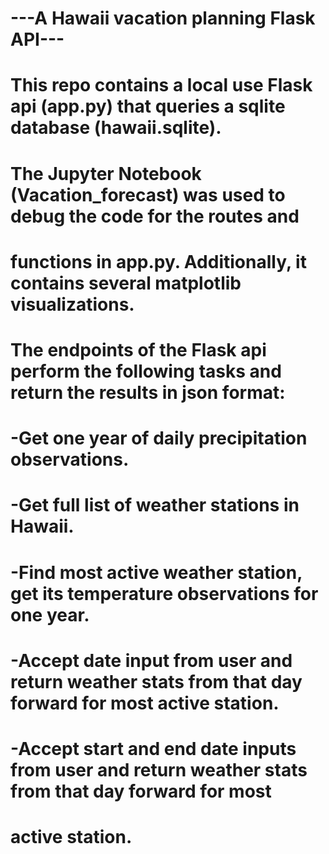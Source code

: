 # ---A Hawaii vacation planning Flask API---
#
# This repo contains a local use Flask api (app.py) that queries a sqlite database (hawaii.sqlite).
# The Jupyter Notebook (Vacation_forecast) was used to debug the code for the routes and 
# functions in app.py. Additionally, it contains several matplotlib visualizations.

# The endpoints of the Flask api perform the following tasks and return the results in json format:
#
# -Get one year of daily precipitation observations.
# -Get full list of weather stations in Hawaii.
# -Find most active weather station, get its temperature observations for one year.
# -Accept date input from user and return weather stats from that day forward for most active station.
# -Accept start and end date inputs from user and return weather stats from that day forward for most
#  active station.
